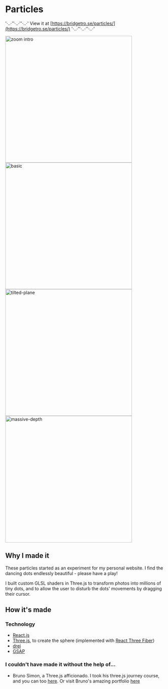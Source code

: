 # Particles

'·..·''·..·''·..·' View it at [https://bridgetro.se/particles/](https://bridgetro.se/particles/) '·..·''·..·''·..·'

<p float="left">
    <img alt="zoom intro" src="/project-snapshots/particles/particles-3-zoom-intro.png" width='400'/>
  <img alt='basic' src="https://bridgetro.se/project-snapshots/particles/particles-1-basic.png" width='400' />
  <img alt="tilted-plane" src="https://bridgetro.se/project-snapshots/particles/particles-4-tilted-plane.png" width='400'/>
  <img alt="massive-depth" src="https://bridgetro.se/project-snapshots/project-snapshots/particles/particles-5-massive-depth.png" width='400'/>
</p>

## Why I made it

These particles started as an experiment for my personal website. I find the dancing dots endlessly beautiful - please have a play!

I built custom GLSL shaders in Three.js to transform photos into millions of tiny dots, and to allow the user to disturb the dots' movements by dragging their cursor.

## How it's made

### Technology

* [React.js](https://reactjs.org/)
* [Three.js](https://threejs.org/), to create the sphere (implemented with [React Three Fiber](https://github.com/pmndrs/react-three-fiber)) 
* [drei](https://drei.pmnd.rs/)
* [GSAP](https://greensock.com/gsap/)

### I couldn't have made it without the help of...

* Bruno Simon, a Three.js afficionado. I took his three.js journey course, and you can too [here](https://threejs-journey.xyz/). Or visit Bruno's amazing portfolio [here](https://bruno-simon.com/)

